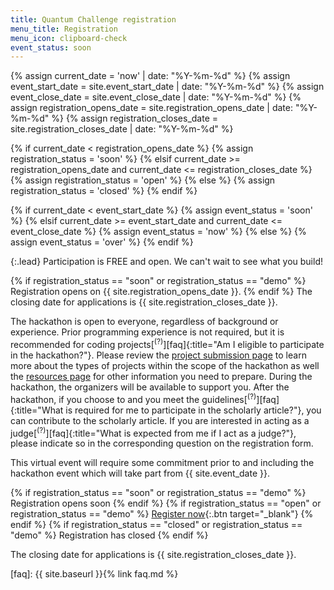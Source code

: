 ```yaml
---
title: Quantum Challenge registration
menu_title: Registration
menu_icon: clipboard-check
event_status: soon
---
```

{% assign current_date = 'now' | date: "%Y-%m-%d" %}
{% assign event_start_date = site.event_start_date | date: "%Y-%m-%d" %}
{% assign event_close_date = site.event_close_date | date: "%Y-%m-%d" %}
{% assign registration_opens_date = site.registration_opens_date | date: "%Y-%m-%d" %}
{% assign registration_closes_date = site.registration_closes_date | date: "%Y-%m-%d" %}

{% if current_date < registration_opens_date %}
    {% assign registration_status = 'soon' %}
{% elsif current_date >= registration_opens_date and current_date <= registration_closes_date %}
    {% assign registration_status = 'open' %}
{% else %}
    {% assign registration_status = 'closed' %}
{% endif %}

{% if current_date < event_start_date %}
    {% assign event_status = 'soon' %}
{% elsif current_date >= event_start_date and current_date <= event_close_date %}
    {% assign event_status = 'now' %}
{% else %}
    {% assign event_status = 'over' %}
{% endif %}


{:.lead}
Participation is FREE and open. We can't wait to see what you build!

{% if registration_status == "soon" or registration_status == "demo" %}
Registration opens on {{ site.registration_opens_date }}.
{% endif %}
The closing date for applications is {{ site.registration_closes_date }}.

The hackathon is open to everyone, regardless of background or experience. Prior programming experience is not required, but it is recommended for coding projects[<sup>(?)</sup>][faq]{:title="Am I eligible to participate in the hackathon?"}. Please review the [project submission page](_/../submission.md) to learn more about the types of projects within the scope of the hackathon as well the [resources page](_/../resources.md) for other information you need to prepare. During the hackathon, the organizers will be available to support you. After the hackathon, if you choose to and you meet the guidelines[<sup>(?)</sup>][faq]{:title="What is required for me to participate in the scholarly article?"}, you can contribute to the scholarly article. If you are interested in acting as a judge[<sup>(?)</sup>][faq]{:title="What is expected from me if I act as a judge?"}, please indicate so in the corresponding question on the registration form.

<div class="aside" markdown="1">
This virtual event will require some commitment prior to and including the
hackathon event which will take part from {{ site.event_date }}.

{% if registration_status == "soon" or registration_status == "demo" %}
  <a class="btn disabled">Registration opens soon</a>
{% endif %}
{% if registration_status == "open" or registration_status == "demo" %}
  [Register now](https://www.eventbrite.ca/e/bo-hackathon-for-chemistry-and-materials-tickets-837748407037){:.btn target="_blank"}
{% endif %}
{% if registration_status == "closed" or registration_status == "demo" %}
  <a class="btn disabled">Registration has closed</a>
{% endif %}

The closing date for applications is {{ site.registration_closes_date }}.
</div>

[faq]: {{ site.baseurl }}{% link faq.md %}
